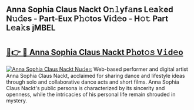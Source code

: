 ## Anna Sophia Claus Nackt O𝚗𝚕yf𝚊ns L𝚎a𝚔ed N𝚞𝚍es - Part-Eux P𝚑𝚘tos Vi𝚍𝚎o - H𝚘𝚝 Part L𝚎a𝚔s jMBEL

# <h2><a href="http://kfb7nx.oniu.top/?m=Anna+Sophia+Claus+Nackt">🔗👉 🔴 Anna Sophia Claus Nackt P𝚑ot𝚘𝚜 V𝚒d𝚎o</a></h2>

[![Anna Sophia Claus Nackt Nu𝚍e𝚜](https://i.imgur.com/0qMVB7G.gif)](http://kfb7nx.oniu.top/?m=Anna+Sophia+Claus+Nackt)
Web-based performer and digital artist Anna Sophia Claus Nackt, acclaimed for sharing dance and lifestyle ideas through solo and collaborative dance acts and short films. Anna Sophia Claus Nackt's public persona is characterized by its sincerity and openness, while the intricacies of his personal life remain shrouded in mystery.  
